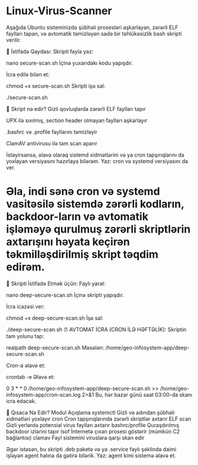 # Linux-Virus-Scanner

Aşağıda Ubuntu sisteminizdə şübhəli prosesləri aşkarlayan, zərərli ELF faylları tapan, və avtomatik təmizləyən sadə bir təhlükəsizlik bash skripti verilir.

🔧 İstifadə Qaydası:
Skripti fayla yaz:

nano secure-scan.sh
İçinə yuxarıdakı kodu yapışdır.

İcra edilə bilən et:

chmod +x secure-scan.sh
Skripti işə sal:

./secure-scan.sh


📌 Skript nə edir?
Gizli qovluqlarda zərərli ELF faylları tapır

UPX ilə sıxılmış, section header olmayan faylları aşkarlayır

.bashrc və .profile fayllarını təmizləyir

ClamAV antivirusu ilə tam scan aparır

İstəyirsənsə, əlavə olaraq sistemd xidmətlərini və ya cron tapşırıqlarını da yoxlayan versiyasını hazırlaya bilərəm. Yaz: cron və systemd versiyasını da ver.

# Əla, indi sənə cron və systemd vasitəsilə sistemdə zərərli kodların, backdoor-ların və avtomatik işləməyə qurulmuş zərərli skriptlərin axtarışını həyata keçirən təkmilləşdirilmiş skript təqdim edirəm.

📂 Skripti İstifadə Etmək üçün:
Faylı yarat:

nano deep-secure-scan.sh
İçinə skripti yapışdır.

İcra icazəsi ver:

chmod +x deep-secure-scan.sh
İşə sal:

./deep-secure-scan.sh
⏰ AVTOMAT İCRA (CRON İLƏ HƏFTƏLİK):
Skriptin tam yolunu tap:

realpath deep-secure-scan.sh
Məsələn: /home/geo-infosystem-app/deep-secure-scan.sh

Cron-a əlavə et:

crontab -e
Əlavə et:

0 3 * * 0 /home/geo-infosystem-app/deep-secure-scan.sh >> /home/geo-infosystem-app/cron-scan.log 2>&1
Bu, hər bazar günü saat 03:00-da skanı icra edəcək.

🧠 Qısaca Nə Edir?
Modul	Açıqlama
systemctl	Gizli və adından şübhəli xidmətləri yoxlayır
cron	Cron tapşırıqlarında zərərli skriptlər axtarır
ELF scan	Gizli yerlərdə potensial virus faylları axtarır
bashrc/profile	Quraşdırılmış backdoor izlərini tapır
lsof	İnternetə çıxan prosesi göstərir (mümkün C2 bağlantısı)
clamav	Fayl sistemini viruslara qarşı skan edir

Əgər istəsən, bu skripti .deb paketə və ya .service faylı şəklində daimi işləyən agent halına da gətirə bilərik. Yaz: agent kimi sistemə əlavə et.